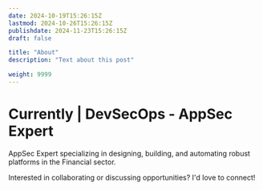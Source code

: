 ```yaml
---
date: 2024-10-19T15:26:15Z
lastmod: 2024-10-26T15:26:15Z
publishdate: 2024-11-23T15:26:15Z
draft: false

title: "About"
description: "Text about this post"

weight: 9999
---
```


# Currently | DevSecOps - AppSec Expert

AppSec Expert specializing in designing, building, and automating robust platforms in the Financial sector.

Interested in collaborating or discussing opportunities? I'd love to connect!
